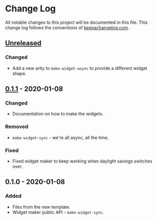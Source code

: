 # Change Log
All notable changes to this project will be documented in this file. This change log follows the conventions of [keepachangelog.com](http://keepachangelog.com/).

## [Unreleased]
### Changed
- Add a new arity to `make-widget-async` to provide a different widget shape.

## [0.1.1] - 2020-01-08
### Changed
- Documentation on how to make the widgets.

### Removed
- `make-widget-sync` - we're all async, all the time.

### Fixed
- Fixed widget maker to keep working when daylight savings switches over.

## 0.1.0 - 2020-01-08
### Added
- Files from the new template.
- Widget maker public API - `make-widget-sync`.

[Unreleased]: https://github.com/your-name/intcode-clj/compare/0.1.1...HEAD
[0.1.1]: https://github.com/your-name/intcode-clj/compare/0.1.0...0.1.1
